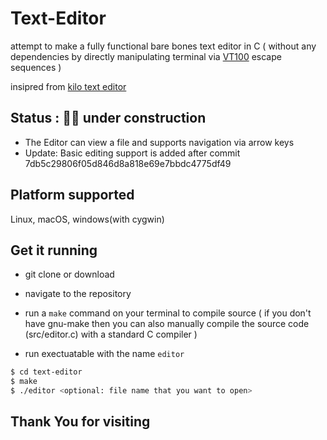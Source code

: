 # Text-Editor
attempt to make a fully functional bare bones text editor in C ( without any dependencies by directly
 manipulating terminal via [VT100](https://vt100.net) escape sequences ) 

insipred from [kilo text editor](https://github.com/antirez/kilo)

## Status : 👷‍♂️ under construction 
- The Editor can view a file and supports navigation via arrow keys
- Update: Basic editing support is added after commit 7db5c29806f05d846d8a818e69e7bbdc4775df49

## Platform supported 
Linux, macOS, windows(with cygwin)

## Get it running 

- git clone or download 

- navigate to the repository  

- run a `make` command on your terminal to compile source ( if you don't have gnu-make then you can also manually compile the source code (src/editor.c) with a standard C compiler )

- run exectuatable with the name `editor` 


```bash
$ cd text-editor
$ make
$ ./editor <optional: file name that you want to open>
```

## Thank You for visiting 
